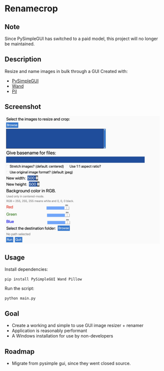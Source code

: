 # Renamecrop

## Note
Since PySimpleGUI has switched to a paid model, this project will no longer be maintained.

## Description
Resize and name images in bulk through a GUI
Created with:
- [PySimpleGUI](https://github.com/PySimpleGUI)
- [Wand](https://github.com/emcconville/wand)
- [Pil](https://github.com/python-pillow/Pillow)

## Screenshot
![Screenshot](https://github.com/aleparuokakauppa/renamecrop/blob/main/screenshots/Renamecrop.jpeg?raw=true)

## Usage

Install dependencies:

`pip install PySimpleGUI Wand Pillow`

Run the script:

`python main.py`

## Goal
- Create a working and simple to use GUI image resizer + renamer
- Application is reasonably performant
- A Windows installation for use by non-developers

## Roadmap
- Migrate from pysimple gui, since they went closed source.
